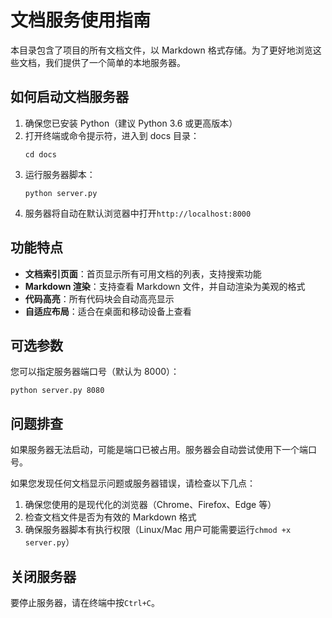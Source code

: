 # 文档服务使用指南

本目录包含了项目的所有文档文件，以 Markdown 格式存储。为了更好地浏览这些文档，我们提供了一个简单的本地服务器。

## 如何启动文档服务器

1. 确保您已安装 Python（建议 Python 3.6 或更高版本）
2. 打开终端或命令提示符，进入到 docs 目录：
   ```
   cd docs
   ```
3. 运行服务器脚本：
   ```
   python server.py
   ```
4. 服务器将自动在默认浏览器中打开`http://localhost:8000`

## 功能特点

- **文档索引页面**：首页显示所有可用文档的列表，支持搜索功能
- **Markdown 渲染**：支持查看 Markdown 文件，并自动渲染为美观的格式
- **代码高亮**：所有代码块会自动高亮显示
- **自适应布局**：适合在桌面和移动设备上查看

## 可选参数

您可以指定服务器端口号（默认为 8000）：

```
python server.py 8080
```

## 问题排查

如果服务器无法启动，可能是端口已被占用。服务器会自动尝试使用下一个端口号。

如果您发现任何文档显示问题或服务器错误，请检查以下几点：

1. 确保您使用的是现代化的浏览器（Chrome、Firefox、Edge 等）
2. 检查文档文件是否为有效的 Markdown 格式
3. 确保服务器脚本有执行权限（Linux/Mac 用户可能需要运行`chmod +x server.py`）

## 关闭服务器

要停止服务器，请在终端中按`Ctrl+C`。

